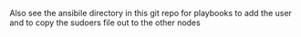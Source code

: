 Also see the ansibile directory in this git repo for playbooks to add the user and to copy the sudoers file out to the other nodes
